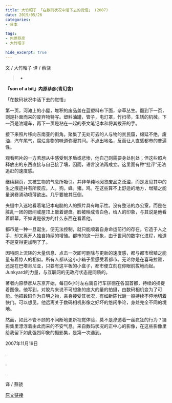 ```yaml
---
title: 大竹昭子 「在数码状况中活下去的觉悟」 (2007)
date: 2019/05/26
categories:
- 日本

tags:
- 内原恭彦
- 大竹昭子

hide_excerpt: true
---
```


文 / 大竹昭子
译 / 蔡骁

> -



<!--more-->

**『son of a bit』内原恭彦(青幻舎)**

「在数码状况中活下去的觉悟」

第一页，河滩上的小屋，堆积的废品盖在蓝塑料布下面，杂草丛生。翻到下一页，则是扑面而来的废弃物特写。塑料油罐，管子，电灯罩，竹扫帚，生锈的机械。下一页是油罐车，再下一页是粘在一起的泰文笔记本和将其拨开的手。
 
接下来照片移向东南亚的街角。聚集了无处可去的人与物的贫民窟，绵延不绝，废油，汽车尾气，腐烂食物的味道弥漫其间。不点出地名，反而让人直感都市的普遍性。
 
观看照片的一方若想从中感受到矛盾或悲惨，他自己则需要身处别处；但这些照片释放出的东西直接与自己接了壤，因而，语言没法再成立。这里面有种“批评”无法追赶的速度感。
 
继续翻页，又被生物的气息所吸引。并非单纯地阅览废品之泛滥，而是发见其中的生之痕迹并有所反应。人。狗。蜂。猪。鸡。在这些算不上舒适的地方，增殖之能量涡卷涌动喷薄欲出。几乎要被其压倒。
 
夹缝中入迷地看着笔记本电脑的人的照片具有暗示性。没有整洁的办公室，而是在脏乱一团的房间或屋顶上敲着键盘。脸被映成青白色，给人的印象，与其说是他看着屏幕，不如说是彼方的什么东西在看着他。
 
都市是一种一旦诞生，便无法控制，就只能顺着自身命运前行的存在。它造于人之手，却又离开人独自持续的增殖。都市的这一形象，由于世间的数字化进程，难道不是变得更加明了了。
 
因特网上流转的大量信息、点击一次即可删除与更新的速度感，都与都市增殖之能量有着惊人的相似。所有人都从这小小箱子里感受着都市。无论你是在喜马拉雅，还是在巴塔哥尼亚，只要有这平板的小盒子，都市便立刻在你眼前拔地而起。Junkyard的力量，与互联网的无政府状态是同质的。
 
著者内原恭彦从东京开始，每日6小时左右骑自行车徘徊在各国首都，持续的捕捉着图像。他写到，对胶片来说不可想象的庞大的量的拍摄，由数码相机变为了可能。他把数码作为自明之物，亲身接受其状况，有如新陈代谢一般持续不停地切着快门。可以想见，他远离关于数码相机影像之好坏的悠闲争论，身处完全不同的境地。
 
然而，如此不管不顾的不间断地更新视觉体验，莫不是渗透着一丝疯狂的行为？摄影集里漂浮着由此而来的不安气息。来自数码状况的正中心的影像，在这些影像里给我留下如此强烈印象的摄影集，是第一次遇到。


2007年11月19日




.

.

.

译 / 蔡骁

[原文链接](http://booklog.kinokuniya.co.jp/ohtake/archives/2007/11/19/)